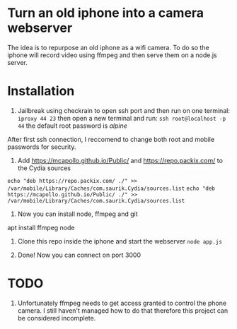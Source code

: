 # Turn an old iphone into a camera webserver

The idea is to repurpose an old iphone as a wifi camera. To do so the iphone will record video using ffmpeg and then serve them on a node.js server.

# Installation

1. Jailbreak using checkrain to open ssh port and then run on one terminal:
```iproxy 44 23```
then open a new terminal and run:
```ssh root@localhost -p 44```
the default root password is <em>alpine</em>

After first ssh connection, I reccomend to change both root and mobile passwords for security.

1. Add https://mcapollo.github.io/Public/ and https://repo.packix.com/ to the Cydia sources

```echo "deb https://repo.packix.com/ ./" >> /var/mobile/Library/Caches/com.saurik.Cydia/sources.list```
```echo "deb https://mcapollo.github.io/Public/ ./" >> /var/mobile/Library/Caches/com.saurik.Cydia/sources.list```

1. Now you can install node, ffmpeg and git

apt install ffmpeg node

1. Clone this repo inside the iphone and start the webserver 
```node app.js```

1. Done! Now you can connect on port 3000


# TODO
1. Unfortunately ffmpeg needs to get access granted to control the phone camera. I still haven't managed how to do that therefore this project can be considered incomplete.